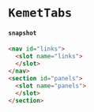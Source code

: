 # `KemetTabs`

#### `snapshot`

```html
<nav id="links">
  <slot name="links">
  </slot>
</nav>
<section id="panels">
  <slot name="panels">
  </slot>
</section>

```

